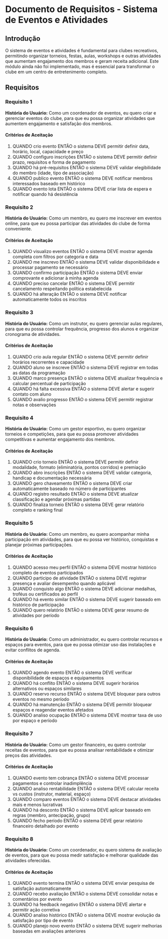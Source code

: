 # Documento de Requisitos - Sistema de Eventos e Atividades

## Introdução

O sistema de eventos e atividades é fundamental para clubes recreativos, permitindo organizar torneios, festas, aulas, workshops e outras atividades que aumentam engajamento dos membros e geram receita adicional. Este módulo ainda não foi implementado, mas é essencial para transformar o clube em um centro de entretenimento completo.

## Requisitos

### Requisito 1

**História do Usuário:** Como um coordenador de eventos, eu quero criar e gerenciar eventos do clube, para que eu possa organizar atividades que aumentem engajamento e satisfação dos membros.

#### Critérios de Aceitação

1. QUANDO crio evento ENTÃO o sistema DEVE permitir definir data, horário, local, capacidade e preço
2. QUANDO configuro inscrições ENTÃO o sistema DEVE permitir definir prazo, requisitos e forma de pagamento
3. QUANDO há pré-requisitos ENTÃO o sistema DEVE validar elegibilidade do membro (idade, tipo de associação)
4. QUANDO publico evento ENTÃO o sistema DEVE notificar membros interessados baseado em histórico
5. QUANDO evento lota ENTÃO o sistema DEVE criar lista de espera e notificar quando há desistência

### Requisito 2

**História do Usuário:** Como um membro, eu quero me inscrever em eventos online, para que eu possa participar das atividades do clube de forma conveniente.

#### Critérios de Aceitação

1. QUANDO visualizo eventos ENTÃO o sistema DEVE mostrar agenda completa com filtros por categoria e data
2. QUANDO me inscrevo ENTÃO o sistema DEVE validar disponibilidade e processar pagamento se necessário
3. QUANDO confirmo participação ENTÃO o sistema DEVE enviar comprovante e adicionar à minha agenda
4. QUANDO preciso cancelar ENTÃO o sistema DEVE permitir cancelamento respeitando política estabelecida
5. QUANDO há alteração ENTÃO o sistema DEVE notificar automaticamente todos os inscritos

### Requisito 3

**História do Usuário:** Como um instrutor, eu quero gerenciar aulas regulares, para que eu possa controlar frequência, progresso dos alunos e organizar cronograma de atividades.

#### Critérios de Aceitação

1. QUANDO crio aula regular ENTÃO o sistema DEVE permitir definir horários recorrentes e capacidade
2. QUANDO aluno se inscreve ENTÃO o sistema DEVE registrar em todas as datas da programação
3. QUANDO marco presença ENTÃO o sistema DEVE atualizar frequência e calcular percentual de participação
4. QUANDO há falta excessiva ENTÃO o sistema DEVE alertar e sugerir contato com aluno
5. QUANDO avalio progresso ENTÃO o sistema DEVE permitir registrar notas e observações

### Requisito 4

**História do Usuário:** Como um gestor esportivo, eu quero organizar torneios e competições, para que eu possa promover atividades competitivas e aumentar engajamento dos membros.

#### Critérios de Aceitação

1. QUANDO crio torneio ENTÃO o sistema DEVE permitir definir modalidade, formato (eliminatória, pontos corridos) e premiação
2. QUANDO abro inscrições ENTÃO o sistema DEVE validar categoria, handicap e documentação necessária
3. QUANDO gero chaveamento ENTÃO o sistema DEVE criar automaticamente baseado no número de participantes
4. QUANDO registro resultado ENTÃO o sistema DEVE atualizar classificação e agendar próximas partidas
5. QUANDO finaliza torneio ENTÃO o sistema DEVE gerar relatório completo e ranking final

### Requisito 5

**História do Usuário:** Como um membro, eu quero acompanhar minha participação em atividades, para que eu possa ver histórico, conquistas e planejar próximas participações.

#### Critérios de Aceitação

1. QUANDO acesso meu perfil ENTÃO o sistema DEVE mostrar histórico completo de eventos participados
2. QUANDO participo de atividade ENTÃO o sistema DEVE registrar presença e avaliar desempenho quando aplicável
3. QUANDO conquisto algo ENTÃO o sistema DEVE adicionar medalhas, troféus ou certificados ao perfil
4. QUANDO há evento similar ENTÃO o sistema DEVE sugerir baseado em histórico de participação
5. QUANDO quero relatório ENTÃO o sistema DEVE gerar resumo de atividades por período

### Requisito 6

**História do Usuário:** Como um administrador, eu quero controlar recursos e espaços para eventos, para que eu possa otimizar uso das instalações e evitar conflitos de agenda.

#### Critérios de Aceitação

1. QUANDO agendo evento ENTÃO o sistema DEVE verificar disponibilidade de espaços e equipamentos
2. QUANDO há conflito ENTÃO o sistema DEVE sugerir horários alternativos ou espaços similares
3. QUANDO reservo recurso ENTÃO o sistema DEVE bloquear para outros eventos no mesmo período
4. QUANDO há manutenção ENTÃO o sistema DEVE permitir bloquear espaços e reagendar eventos afetados
5. QUANDO analiso ocupação ENTÃO o sistema DEVE mostrar taxa de uso por espaço e período

### Requisito 7

**História do Usuário:** Como um gestor financeiro, eu quero controlar receitas de eventos, para que eu possa analisar rentabilidade e otimizar preços das atividades.

#### Critérios de Aceitação

1. QUANDO evento tem cobrança ENTÃO o sistema DEVE processar pagamentos e controlar inadimplência
2. QUANDO analiso rentabilidade ENTÃO o sistema DEVE calcular receita vs custos (instrutor, material, espaço)
3. QUANDO comparo eventos ENTÃO o sistema DEVE destacar atividades mais e menos lucrativas
4. QUANDO há desconto ENTÃO o sistema DEVE aplicar baseado em regras (membro, antecipação, grupo)
5. QUANDO fecho período ENTÃO o sistema DEVE gerar relatório financeiro detalhado por evento

### Requisito 8

**História do Usuário:** Como um coordenador, eu quero sistema de avaliação de eventos, para que eu possa medir satisfação e melhorar qualidade das atividades oferecidas.

#### Critérios de Aceitação

1. QUANDO evento termina ENTÃO o sistema DEVE enviar pesquisa de satisfação automaticamente
2. QUANDO recebo avaliação ENTÃO o sistema DEVE consolidar notas e comentários por evento
3. QUANDO há feedback negativo ENTÃO o sistema DEVE alertar e permitir ação corretiva
4. QUANDO analiso histórico ENTÃO o sistema DEVE mostrar evolução da satisfação por tipo de evento
5. QUANDO planejo novo evento ENTÃO o sistema DEVE sugerir melhorias baseadas em avaliações anteriores